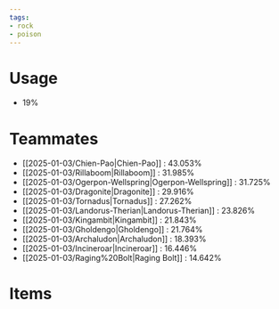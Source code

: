 ```yaml
---
tags:
- rock
- poison
---
```

# Usage
- 19%
# Teammates
- [[2025-01-03/Chien-Pao|Chien-Pao]] : 43.053%
- [[2025-01-03/Rillaboom|Rillaboom]] : 31.985%
- [[2025-01-03/Ogerpon-Wellspring|Ogerpon-Wellspring]] : 31.725%
- [[2025-01-03/Dragonite|Dragonite]] : 29.916%
- [[2025-01-03/Tornadus|Tornadus]] : 27.262%
- [[2025-01-03/Landorus-Therian|Landorus-Therian]] : 23.826%
- [[2025-01-03/Kingambit|Kingambit]] : 21.843%
- [[2025-01-03/Gholdengo|Gholdengo]] : 21.764%
- [[2025-01-03/Archaludon|Archaludon]] : 18.393%
- [[2025-01-03/Incineroar|Incineroar]] : 16.446%
- [[2025-01-03/Raging%20Bolt|Raging Bolt]] : 14.642%
# Items